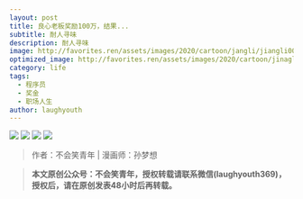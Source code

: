 ```yaml
---
layout: post
title: 良心老板奖励100万，结果...
subtitle: 耐人寻味
description: 耐人寻味
image: http://favorites.ren/assets/images/2020/cartoon/jangli/jiangli00.jpg
optimized_image: http://favorites.ren/assets/images/2020/cartoon/jinagli/jiangli00.jpg
category: life
tags:
  - 程序员
  - 奖金
  - 职场人生
author: laughyouth
---
```


![](http://favorites.ren/assets/images/2020/cartoon/jiangli/jiangli01.jpg)
![](http://favorites.ren/assets/images/2020/cartoon/jiangli/jiangli02.jpg)
![](http://favorites.ren/assets/images/2020/cartoon/jiangli/jiangli03.jpg)
![](http://favorites.ren/assets/images/2020/cartoon/jiangli/jiangli04.jpg)

>作者：不会笑青年 | 漫画师：孙梦想

>**本文原创公众号：不会笑青年，授权转载请联系微信(laughyouth369)，授权后，请在原创发表48小时后再转载。**


